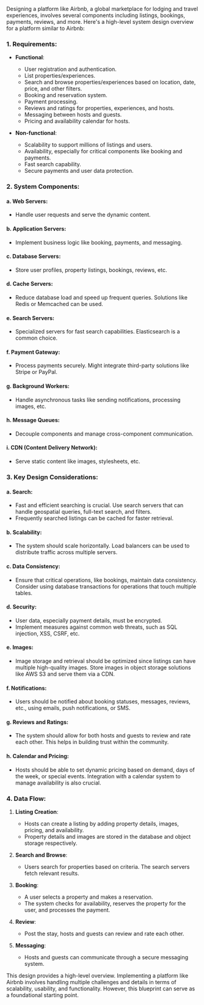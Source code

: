 Designing a platform like Airbnb, a global marketplace for lodging and travel experiences, involves several components including listings, bookings, payments, reviews, and more. Here's a high-level system design overview for a platform similar to Airbnb:

### **1. Requirements**:

- **Functional**:
  - User registration and authentication.
  - List properties/experiences.
  - Search and browse properties/experiences based on location, date, price, and other filters.
  - Booking and reservation system.
  - Payment processing.
  - Reviews and ratings for properties, experiences, and hosts.
  - Messaging between hosts and guests.
  - Pricing and availability calendar for hosts.

- **Non-functional**:
  - Scalability to support millions of listings and users.
  - Availability, especially for critical components like booking and payments.
  - Fast search capability.
  - Secure payments and user data protection.

### **2. System Components**:

#### a. **Web Servers**:
- Handle user requests and serve the dynamic content.

#### b. **Application Servers**:
- Implement business logic like booking, payments, and messaging.

#### c. **Database Servers**:
- Store user profiles, property listings, bookings, reviews, etc.

#### d. **Cache Servers**:
- Reduce database load and speed up frequent queries. Solutions like Redis or Memcached can be used.

#### e. **Search Servers**:
- Specialized servers for fast search capabilities. Elasticsearch is a common choice.

#### f. **Payment Gateway**:
- Process payments securely. Might integrate third-party solutions like Stripe or PayPal.

#### g. **Background Workers**:
- Handle asynchronous tasks like sending notifications, processing images, etc.

#### h. **Message Queues**:
- Decouple components and manage cross-component communication.

#### i. **CDN (Content Delivery Network)**:
- Serve static content like images, stylesheets, etc.

### **3. Key Design Considerations**:

#### a. **Search**:
- Fast and efficient searching is crucial. Use search servers that can handle geospatial queries, full-text search, and filters.
- Frequently searched listings can be cached for faster retrieval.

#### b. **Scalability**:
- The system should scale horizontally. Load balancers can be used to distribute traffic across multiple servers.

#### c. **Data Consistency**:
- Ensure that critical operations, like bookings, maintain data consistency. Consider using database transactions for operations that touch multiple tables.

#### d. **Security**:
- User data, especially payment details, must be encrypted.
- Implement measures against common web threats, such as SQL injection, XSS, CSRF, etc.

#### e. **Images**:
- Image storage and retrieval should be optimized since listings can have multiple high-quality images. Store images in object storage solutions like AWS S3 and serve them via a CDN.

#### f. **Notifications**:
- Users should be notified about booking statuses, messages, reviews, etc., using emails, push notifications, or SMS.

#### g. **Reviews and Ratings**:
- The system should allow for both hosts and guests to review and rate each other. This helps in building trust within the community.

#### h. **Calendar and Pricing**:
- Hosts should be able to set dynamic pricing based on demand, days of the week, or special events. Integration with a calendar system to manage availability is also crucial.

### **4. Data Flow**:

1. **Listing Creation**:
   - Hosts can create a listing by adding property details, images, pricing, and availability.
   - Property details and images are stored in the database and object storage respectively.
   
2. **Search and Browse**:
   - Users search for properties based on criteria. The search servers fetch relevant results.
   
3. **Booking**:
   - A user selects a property and makes a reservation.
   - The system checks for availability, reserves the property for the user, and processes the payment.

4. **Review**:
   - Post the stay, hosts and guests can review and rate each other.

5. **Messaging**:
   - Hosts and guests can communicate through a secure messaging system.

This design provides a high-level overview. Implementing a platform like Airbnb involves handling multiple challenges and details in terms of scalability, usability, and functionality. However, this blueprint can serve as a foundational starting point.

